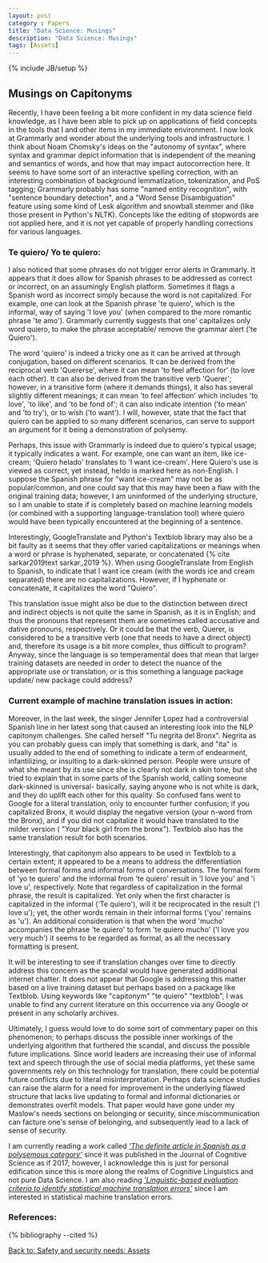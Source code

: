 ```yaml
---
layout: post
category : Papers
title: "Data Science: Musings"
description: "Data Science: Musings"
tags: [Assets]
---
```

{% include JB/setup %}


## __Musings on Capitonyms__

Recently, I have been feeling a bit more confident in my data science field knowledge, as I have been able to pick up on applications of field concepts in the tools that I and other items in my immediate environment. I now look at Grammarly and wonder about the underlying tools and infrastructure. I think about Noam Chomsky's ideas on the "autonomy of syntax", where syntax and grammar depict information that is independent of the meaning and semantics of words,  and how that may impact autocorrection here. It seems to have some sort of an interactive spelling correction, with an interesting combination of background lemmatization, tokenization, and PoS tagging; Grammarly probably has some "named entity recognition", with "sentence boundary detection", and a "Word Sense Disambiguation" feature using some kind of Lesk algorithm and snowball stemmer and (like those present in Python's NLTK). Concepts like the editing of stopwords are not applied here, and it is not yet capable of properly handling corrections for various languages.


### Te quiero/ Yo te quiero:

I also noticed that some phrases do not trigger error alerts in Grammarly. It appears that it does allow for Spanish phrases to be addressed as correct or incorrect, on an assumingly English platform. Sometimes it flags a Spanish word as incorrect simply because the word is not capitalized. For example, one can look at the Spanish phrase 'te quiero', which is the informal, way of saying 'I love you' (when compared to the more romantic phrase 'te amo'). Grammarly currently suggests that one' capitalizes only word quiero, to make the phrase acceptable/ remove the grammar alert ('te Quiero'). 

The word 'quiero' is indeed a tricky one as it can be arrived at through conjugation, based on different scenarios. It can be derived from the reciprocal verb 'Quererse', where it can mean 'to feel affection for' (to love each other). It can also be derived from the transitive verb 'Querer'; however, in a transitive form (where it demands things), it also has several slightly different meanings; it can mean 'to feel affection' which includes 'to love', 'to like', and 'to be fond of'; it can also indicate intention ('to mean' and 'to try'), or to wish ('to want'). I will, however, state that the fact that quiero can be applied to so many different scenarios, can serve to support an argument for it being a demonstration of polysemy.

Perhaps, this issue with Grammarly is indeed due to quiero's typical usage; it typically indicates a want. For example, one can want an item, like ice-cream; 'Quiero helado' translates to 'I want ice-cream'. Here Quiero's use is viewed as correct, yet instead, heldo is marked here as non-English. I suppose the Spanish phrase for "want ice-cream" may not be as popular/common, and one could say that this may have been a flaw with the original training data; however, I am uninformed of the underlying  structure, so I am unable to state if is completely based on machine learning models (or combined with a supporting language-translation tool) where quiero would have been typically encountered at the beginning of a sentence. 

Interestingly, GoogleTranslate and Python's Textblob library may also be a bit faulty as it seems that they offer varied capitalizations or meanings when a word or phrase is hyphenated, separate, or concatenated {% cite sarkar2019text sarkar_2019 %}. When using GoogleTranslate from English to Spanish, to indicate that I want ice cream (with the words ice and cream separated) there are no capitalizations. However, if I hyphenate or concatenate, it capitalizes the word "Quiero". 

This translation issue might also be due to the distinction between direct and indirect objects is not quite the same in Spanish, as it is in English; and thus the pronouns that represent them are sometimes called accusative and dative pronouns, respectively. Or it could be that the verb, Querer,  is considered to be a transitive verb (one that needs to have a direct object) and, therefore its usage is a bit more complex, thus difficult to program? Anyway, since the language is so temperamental does that mean that larger training datasets are needed in order to detect the nuance of the appropriate use or translation, or is this something a language package update/ new package could address?

### Current example of machine translation issues in action:

Moreover, in the last week, the singer Jennifer Lopez had a controversial Spanish line in her latest song that caused an interesting look into the NLP capitonym challenges. She called herself "Tu negrita del Bronx". Negrita as you can probably guess can imply that something is dark, and "ita" is usually added to the end of something to indicate a term of endearment, infantilizing, or insulting to a dark-skinned person. People were unsure of what she meant by its use since she is clearly not dark in skin tone, but she tried to explain that in some parts of the Spanish world, calling someone dark-skinned is universal- basically, saying anyone who is not white is dark, and they do uplift each other for this quality. So confused fans went to Google for a literal translation, only to encounter further confusion; if you capitalized Bronx, it would display the negative version (your n-word from the Bronx), and if you did not capitalize it would have translated to the milder version ( "Your black girl from the bronx").  Textblob also has the same translation result for both scenarios.

Interestingly, that capitonym also appears to be used in Textblob to a certain extent; it appeared to be a means to address the differentiation between formal forms and informal forms of conversations.
The formal form of 'yo te quiero' and the informal from 'te quiero'  result in 'I love you' and  'i love u',  respectively. Note that regardless of capitalization in the formal phrase, the result is capitalized.  Yet only when the first character is capitalized in the informal ('Te quiero'), will it be reciprocated in the result ('I love u'); yet, the other words remain in their informal forms ('you' remains as 'u'). An additional consideration is that when the word 'mucho' accompanies the phrase 'te quiero' to form 'te quiero mucho' ('I love you very much')  it seems to be regarded as formal, as all the necessary formatting is present.

It will be interesting to see if translation changes over time to directly address this concern as the scandal would have generated additional internet chatter. It does not appear that Google is addressing this matter based on a live training dataset but perhaps based on a package like Textblob. Using keywords like "capitonym" "te quiero" "textblob", I was unable to find any current literature on this occurrence via any Google or present in any scholarly archives.

Ultimately, I guess would love to do some sort of commentary paper on this phenomenon; to perhaps discuss the possible inner workings of the underlying algorithm that furthered the scandal, and discuss the possible future implications. Since world leaders are increasing their use of informal text and speech through the use of social media platforms, yet these same governments rely on this technology for translation, there could be potential future conflicts due to literal misinterpretation. Perhaps data science studies can raise the alarm for a need for improvement in the underlying flawed structure that lacks live updating to formal and informal dictionaries or demonstrates overfit models. That paper would have gone under my Maslow's needs sections on belonging or security, since miscommunication can facture one's sense of belonging, and subsequently lead to a lack of sense of security.

I am currently reading a work called *['The definite article in Spanish as a polysemous category'](https://tinyurl.com/yyu3fxl2)* since it was published in the Journal of Cognitive Science as if 2017; however, I acknowledge this is just for personal edification since this is more along the realms of Cognitive Linguistics and not pure Data Science. I am also reading *['Linguistic-based evaluation criteria to identify statistical machine translation errors'](https://upcommons.upc.edu/handle/2117/7492)* since I am interested in statistical machine translation errors.


### References:

{% bibliography --cited %}


[Back to: Safety and security needs: Assets](https://llord1.github.io/2020/07/08/Assets)


